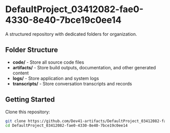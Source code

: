 # DefaultProject_03412082-fae0-4330-8e40-7bce19c0ee14
A structured repository with dedicated folders for organization.

## Folder Structure

- **code/** - Store all source code files
- **artifacts/** - Store build outputs, documentation, and other generated content
- **logs/** - Store application and system logs
- **transcripts/** - Store conversation transcripts and records

## Getting Started

Clone this repository:
```bash
git clone https://github.com/Dev41-artifacts/DefaultProject_03412082-fae0-4330-8e40-7bce19c0ee14
cd DefaultProject_03412082-fae0-4330-8e40-7bce19c0ee14
```
